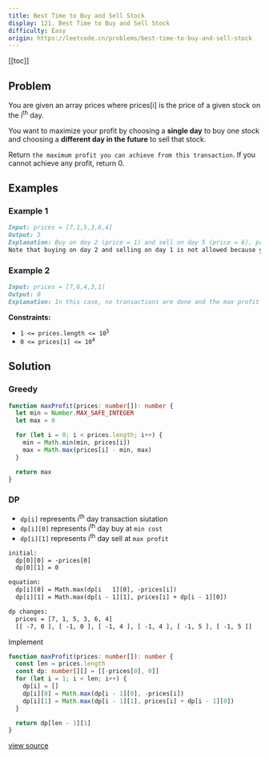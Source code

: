 ```yaml
---
title: Best Time to Buy and Sell Stock
display: 121. Best Time to Buy and Sell Stock
difficulty: Easy
origin: https://leetcode.cn/problems/best-time-to-buy-and-sell-stock
---
```


[[toc]]

## Problem

You are given an array prices where prices[i] is the price of a given stock on the i<sup>th</sup> day.

You want to maximize your profit by choosing a **single day** to buy one stock and choosing a **different day in the future** to sell that stock.

Return `the maximum profit you can achieve from this transaction`. If you cannot achieve any profit, return 0.

## Examples

### Example 1

```md
Input: prices = [7,1,5,3,6,4]
Output: 5
Explanation: Buy on day 2 (price = 1) and sell on day 5 (price = 6), profit = 6-1 = 5.
Note that buying on day 2 and selling on day 1 is not allowed because you must buy before you sell.
```

### Example 2

```md
Input: prices = [7,6,4,3,1]
Output: 0
Explanation: In this case, no transactions are done and the max profit = 0.
```

**Constraints:**

- <code>1 &lt;= prices.length &lt;= 10<sup>5</sup></code>
- <code>0 &lt;= prices[i] &lt;= 10<sup>4</sup></code>

## Solution

### Greedy

```ts
function maxProfit(prices: number[]): number {
  let min = Number.MAX_SAFE_INTEGER
  let max = 0

  for (let i = 0; i < prices.length; i++) {
    min = Math.min(min, prices[i])
    max = Math.max(prices[i] - min, max)
  }

  return max
}
```

### DP

- `dp[i]` represents i<sup>th</sup> day transaction siutation
- `dp[i][0]` represents i<sup>th</sup> day buy at `min cost`
- `dp[i][1]` represents i<sup>th</sup> day sell at `max profit`

```txt
initial:
  dp[0][0] = -prices[0]
  dp[0][1] = 0

equation:
  dp[i][0] = Math.max(dp[i   1][0], -prices[i])
  dp[i][1] = Math.max(dp[i - 1][1], prices[i] + dp[i - 1][0])

dp changes:
  prices = [7, 1, 5, 3, 6, 4]
  [[ -7, 0 ], [ -1, 0 ], [ -1, 4 ], [ -1, 4 ], [ -1, 5 ], [ -1, 5 ]]
```

Implement

```ts
function maxProfit(prices: number[]): number {
  const len = prices.length
  const dp: number[][] = [[-prices[0], 0]]
  for (let i = 1; i < len; i++) {
    dp[i] = []
    dp[i][0] = Math.max(dp[i - 1][0], -prices[i])
    dp[i][1] = Math.max(dp[i - 1][1], prices[i] + dp[i - 1][0])
  }

  return dp[len - 1][1]
}
```

[view source](https://leetcode.cn/problems/best-time-to-buy-and-sell-stock)
